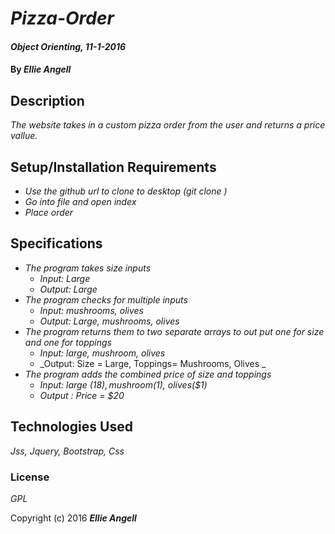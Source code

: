 # _Pizza-Order_

#### _Object Orienting, 11-1-2016_

#### By _**Ellie Angell**_

## Description

_The website takes in a custom pizza order from the user and returns a price vallue._

## Setup/Installation Requirements

* _Use the github url to clone to desktop (git clone )_
* _Go into file and open index_
* _Place order_

## Specifications
* _The program takes size inputs_
   * _Input: Large_
   * _Output: Large_
* _The program checks for multiple inputs_
  * _Input: mushrooms, olives_
  * _Output: Large, mushrooms, olives_
* _The program returns them to two separate arrays to out put one for size and one for toppings_
  * _Input: large, mushroom, olives_
  * _Output: Size = Large, Toppings= Mushrooms, Olives _
* _The program adds the combined price of size and toppings_
  * _Input: large ($18), mushroom($1), olives($1)_
  * _Output : Price = $20_





## Technologies Used

_Jss, Jquery, Bootstrap, Css_

### License

*GPL*

Copyright (c) 2016 **_Ellie Angell_**
